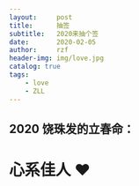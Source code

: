 ```yaml
---
layout:     post
title:      抽签
subtitle:   2020来抽个签
date:       2020-02-05
author:     rzf
header-img: img/love.jpg
catalog: true
tags:
    - love
    - ZLL
---
```

## 2020 饶珠发的立春命：
# 心系佳人 ♥
